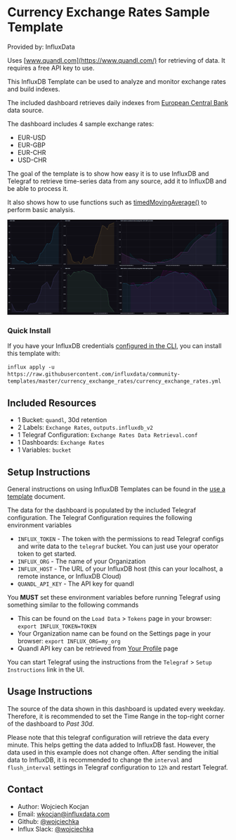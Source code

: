 # Currency Exchange Rates Sample Template

Provided by: InfluxData

Uses [www.quandl.com](https://www.quandl.com/) for retrieving of data. It requires a free API key to use.

This InfluxDB Template can be used to analyze and monitor exchange rates and build indexes.

The included dashboard retrieves daily indexes from [European Central Bank](https://www.quandl.com/data/ECB-European-Central-Bank) data source.

The dashboard includes 4 sample exchange rates:
- EUR-USD
- EUR-GBP
- EUR-CHR
- USD-CHR

The goal of the template is to show how easy it is to use InfluxDB and Telegraf to retrieve time-series data from any source, add it to InfluxDB and be able to process it.

It also shows how to use functions such as [timedMovingAverage()](https://v2.docs.influxdata.com/v2.0/reference/flux/stdlib/built-in/transformations/aggregates/timedmovingaverage/) to perform basic analysis.

![Exchange Rates Screenshot](img/exchange-rates-dashboard.png)

### Quick Install

If you have your InfluxDB credentials [configured in the CLI](Vhttps://v2.docs.influxdata.com/v2.0/reference/cli/influx/config/), you can install this template with:

```
influx apply -u https://raw.githubusercontent.com/influxdata/community-templates/master/currency_exchange_rates/currency_exchange_rates.yml
```

## Included Resources

  - 1 Bucket: `quandl`, 30d retention
  - 2 Labels: `Exchange Rates`, `outputs.influxdb_v2`
  - 1 Telegraf Configuration: `Exchange Rates Data Retrieval.conf`
  - 1 Dashboards: `Exchange Rates`
  - 1 Variables: `bucket`

## Setup Instructions

  General instructions on using InfluxDB Templates can be found in the [use a template](../docs/use_a_template.md) document.
    
  The data for the dashboard is populated by the included Telegraf configuration. The Telegraf Configuration requires the following environment variables
    
  - `INFLUX_TOKEN` - The token with the permissions to read Telegraf configs and write data to the `telegraf` bucket. You can just use your operator token to get started.
  - `INFLUX_ORG` - The name of your Organization
  - `INFLUX_HOST` - The URL of your InfluxDB host (this can your localhost, a remote instance, or InfluxDB Cloud)
  - `QUANDL_API_KEY` - The API key for quandl

  You **MUST** set these environment variables before running Telegraf using something similar to the following commands
    
  - This can be found on the `Load Data` > `Tokens` page in your browser: `export INFLUX_TOKEN=TOKEN`
  - Your Organization name can be found on the Settings page in your browser: `export INFLUX_ORG=my_org`
  - Quandl API key can be retrieved from [Your Profile](https://www.quandl.com/account/profile) page

  You can start Telegraf using the instructions from the `Telegraf` > `Setup Instructions` link in the UI.

## Usage Instructions

  The source of the data shown in this dashboard is updated every weekday. Therefore, it is recommended to set the Time Range in the top-right corner of the dashboard to *Past 30d*.

  Please note that this telegraf configuration will retrieve the data every minute. This helps getting the data added  to InfluxDB fast. However, the data used in this example does not change often. After sending the initial data to InfluxDB, it is recommended to change the `interval` and `flush_interval` settings in Telegraf configuration to `12h` and restart Telegraf.

## Contact

- Author: Wojciech Kocjan
- Email: wkocjan@influxdata.com
- Github: [@wojciechka](https://github.com/wojciechka)
- Influx Slack: [@wojciechka](https://influxdata.com/slack)
